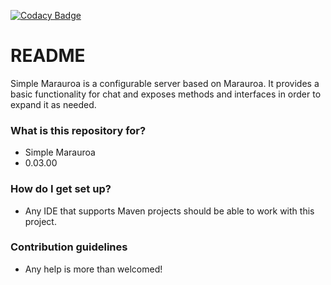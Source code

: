 [![Codacy Badge](https://api.codacy.com/project/badge/Grade/cf8735baa170454a9007936c60a5d1d4)](https://www.codacy.com/app/javydreamercsw/simple-marauroa?utm_source=github.com&amp;utm_medium=referral&amp;utm_content=javydreamercsw/simple-marauroa&amp;utm_campaign=Badge_Grade)

# README #

Simple Marauroa is a configurable server based on Marauroa. It provides a basic functionality for chat and exposes methods and interfaces in order to expand it as needed.

### What is this repository for? ###

* Simple Marauroa
* 0.03.00

### How do I get set up? ###

* Any IDE that supports Maven projects should be able to work with this project.

### Contribution guidelines ###

* Any help is more than welcomed!
